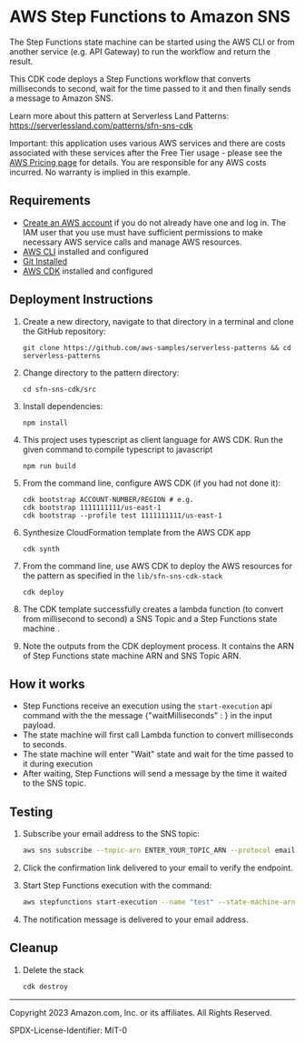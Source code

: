 # AWS Step Functions to Amazon SNS

The Step Functions state machine can be started using the AWS CLI or from another service (e.g. API Gateway) to run the workflow and return the result.

This CDK code deploys a Step Functions workflow that converts milliseconds to second, wait for the time passed to it and then finally sends a message to Amazon SNS. 

Learn more about this pattern at Serverless Land Patterns: https://serverlessland.com/patterns/sfn-sns-cdk

Important: this application uses various AWS services and there are costs associated with these services after the Free Tier usage - please see the [AWS Pricing page](https://aws.amazon.com/pricing/) for details. You are responsible for any AWS costs incurred. No warranty is implied in this example.

## Requirements

- [Create an AWS account](https://portal.aws.amazon.com/gp/aws/developer/registration/index.html) if you do not already have one and log in. The IAM user that you use must have sufficient permissions to make necessary AWS service calls and manage AWS resources.
- [AWS CLI](https://docs.aws.amazon.com/cli/latest/userguide/install-cliv2.html) installed and configured
- [Git Installed](https://git-scm.com/book/en/v2/Getting-Started-Installing-Git)
- [AWS CDK](https://docs.aws.amazon.com/cdk/latest/guide/cli.html) installed and configured

## Deployment Instructions

1. Create a new directory, navigate to that directory in a terminal and clone the GitHub repository:
   ```
   git clone https://github.com/aws-samples/serverless-patterns && cd serverless-patterns
   ```
2. Change directory to the pattern directory:
   ```
   cd sfn-sns-cdk/src
   ```
3. Install dependencies:
   ```
   npm install
   ```
4. This project uses typescript as client language for AWS CDK. Run the given command to compile typescript to javascript
   ```
   npm run build
   ```
5. From the command line, configure AWS CDK (if you had not done it):
   ```
   cdk bootstrap ACCOUNT-NUMBER/REGION # e.g.
   cdk bootstrap 1111111111/us-east-1
   cdk bootstrap --profile test 1111111111/us-east-1
   ```
6. Synthesize CloudFormation template from the AWS CDK app
   ```
   cdk synth
   ```
7. From the command line, use AWS CDK to deploy the AWS resources for the pattern as specified in the `lib/sfn-sns-cdk-stack`
   ```
   cdk deploy
   ```
8. The CDK template successfully creates a lambda function (to convert from millisecond to second) a SNS Topic and a Step Functions state machine .

9. Note the outputs from the CDK deployment process. It contains the ARN of Step Functions state machine ARN and SNS Topic ARN.

## How it works

* Step Functions receive an execution using the `start-execution` api command with the the message {"waitMilliseconds" : <time-in-milliseconds>} in the input payload.
* The state machine will first call Lambda function to convert milliseconds to seconds.
* The state machine will enter "Wait" state and wait for the time passed to it during execution 
* After waiting, Step Functions will send a message by the time it waited to the SNS topic.

## Testing

1. Subscribe your email address to the SNS topic:
    ```bash
    aws sns subscribe --topic-arn ENTER_YOUR_TOPIC_ARN --protocol email --notification-endpoint ENTER_YOUR_EMAIL_ADDRESS
    ```
1. Click the confirmation link delivered to your email to verify the endpoint.

1. Start Step Functions execution with the command:
    ```bash
    aws stepfunctions start-execution --name "test" --state-machine-arn ENTER_YOUR_STATE_MACHINE_ARN --input  {\"waitMilliseconds\":5000}
    ```
1. The notification message is delivered to your email address.

## Cleanup


1. Delete the stack
   ```bash
   cdk destroy
   ```
---

Copyright 2023 Amazon.com, Inc. or its affiliates. All Rights Reserved.

SPDX-License-Identifier: MIT-0